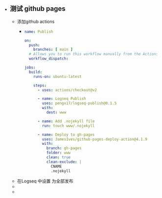 - ## 测试 github  pages
	- 添加github actions
		- ```yaml
		  name: Publish
		  
		  on:
		    push:
		      branches: [ main ]
		    # Allows you to run this workflow manually from the Actions tab
		    workflow_dispatch:
		  
		  jobs:
		    build:
		      runs-on: ubuntu-latest
		  
		      steps:
		        - uses: actions/checkout@v2
		  
		        - name: Logseq Publish
		          uses: pengx17/logseq-publish@0.1.5
		          with:
		            dest: www
		  
		        - name: Add .nojekyll file
		          run: touch www/.nojekyll
		  
		        - name: Deploy to gh-pages
		          uses: JamesIves/github-pages-deploy-action@4.1.9
		          with:
		            branch: gh-pages
		            folder: www
		            clean: true
		            clean-exclude: |
		              CNAME
		              .nojekyll
		  ```
	- 在Logseq 中设置 为全部发布
	-
	-
